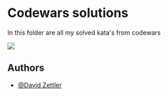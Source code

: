 
# Codewars solutions

In this folder are all my solved kata's from codewars

<img src="https://www.codewars.com/users/nxtdxve/badges/small?theme=light">

## Authors

- [@David Zettler](https://www.github.com/nxtdxve)

